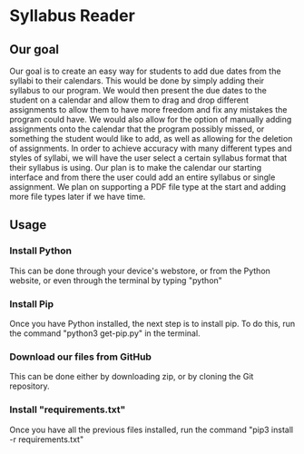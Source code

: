 # Syllabus Reader


## Our goal
Our goal is to create an easy way for students to add due dates from the syllabi to their calendars. This would be done by simply adding their syllabus to our program. We would then present the due dates to the student on a calendar and allow them to drag and drop different assignments to allow them to have more freedom and fix any mistakes the program could have. We would also allow for the option of manually adding assignments onto the calendar that the program possibly missed, or something the student would like to add, as well as allowing for the deletion of assignments. In order to achieve accuracy with many different types and styles of syllabi, we will have the user select a certain syllabus format that their syllabus is using. Our plan is to make the calendar our starting interface and from there the user could add an entire syllabus or single assignment. We plan on supporting a PDF file type at the start and adding more file types later if we have time.

## Usage
### Install Python
This can be done through your device's webstore, or from the Python website, or even through the terminal by typing "python"

### Install Pip
Once you have Python installed, the next step is to install pip. To do this, run the command "python3 get-pip.py" in the terminal.

### Download our files from GitHub
This can be done either by downloading zip, or by cloning the Git repository.

### Install "requirements.txt"
Once you have all the previous files installed, run the command "pip3 install -r requirements.txt"
